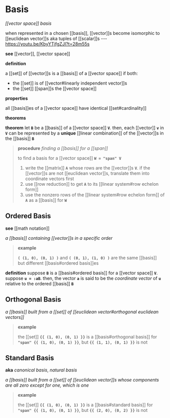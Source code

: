 # Basis

_[[vector space]] basis_

when represented in a chosen [[basis]], [[vector]]s become isomorphic to [[euclidean vector]]s aka tuples of [[scalar]]s --- <https://youtu.be/KbyYTjfgZJI?t=28m55s>

**see** [[vector]], [[vector space]]

**definition**

a [[set]] of [[vector]]s is a [[basis]] of a [[vector space]] if both:

- the [[set]] is of [[vector#linearly independent vector]]s
- the [[set]] [[span]]s the [[vector space]]

**properties**

all [[basis]]es of a [[vector space]] have identical [[set#cardinality]]

**theorems**

**theorem** let **`B`** be a [[basis]] of a [[vector space]] **`V`**. then, each [[vector]] **`v`** in **`V`** can be represented by a **unique** [[linear combination]] of the [[vector]]s in the [[basis]] **`B`**

> **procedure** _finding a [[basis]] for a [[span]]_
>
> to find a basis for a [[vector space]] **`W = "span" V`**
>
> 1. write the [[matrix]] **`A`** whose rows are the [[vector]]s **`V`**. if the [[vector]]s are not [[euclidean vector]]s, translate them into coordinate vectors first
> 2. use [[row reduction]] to get **`A`** to its [[linear system#row echelon form]]
> 3. use the nonzero rows of the [[linear system#row echelon form]] of **`A`** as a [[basis]] for **`W`**

## Ordered Basis

**see** [[math notation]]

_a [[basis]] containing [[vector]]s in a specific order_

> **example**
>
> **`( (1, 0), (0, 1) )`** and **`( (0, 1), (1, 0) )`** are the same [[basis]] but different [[basis#ordered basis]]es

**definition** suppose **`B`** is a [[basis#ordered basis]] for a [[vector space]] **`V`**. suppose **`u = :aB`**. then, the vector **`a`** is said to be the _coordinate vector_ of **`u`** relative to the ordered [[basis]] **`B`**

## Orthogonal Basis

_a [[basis]] built from a [[set]] of [[euclidean vector#orthogonal euclidean vectors]]_

> **example**
>
> the [[set]] **`{{ (1, 0), (0, 1) }}`** is a [[basis#orthogonal basis]] for **`"span" {{ (1, 0), (0, 1) }}`**, but **`{{ (1, 1), (0, 1) }}`** is not

## Standard Basis

**aka** _canonical basis_, _natural basis_

_a [[basis]] built from a [[set]] of [[euclidean vector]]s whose components are all zero except for one, which is one_

> **example**
>
> the [[set]] **`{{ (1, 0), (0, 1) }}`** is a [[basis#standard basis]] for **`"span" {{ (1, 0), (0, 1) }}`**, but **`{{ (2, 0), (0, 2) }}`** is not
